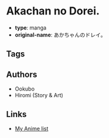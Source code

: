 # Akachan no Dorei.

-   **type**: manga
-   **original-name**: あかちゃんのドレイ。

## Tags

## Authors

-   Ookubo
-   Hiromi (Story & Art)

## Links

-   [My Anime list](https://myanimelist.net/manga/4264/Akachan_no_Dorei)
